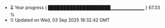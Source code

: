 - ⏳ Year progress { ████████████████████▁▁▁▁▁▁▁▁▁▁ } 67.33 %
- ⏰ Updated on Wed, 03 Sep 2025 18:32:42 GMT


